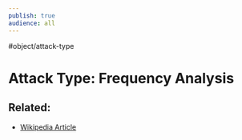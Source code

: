 ```yaml
---
publish: true
audience: all
---
```

#object/attack-type 
# Attack Type: Frequency Analysis


## Related:
- [Wikipedia Article](https://en.wikipedia.org/wiki/frequency_analysis)